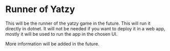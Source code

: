 ﻿# Runner of Yatzy
This will be the runner of the yatzy game in the future.
This will run it directly in dotnet.
It will not be needed if you want to deploy it in a web app,
mostly it will be used to run the app in the chosen UI.

More information will be added in the future.
